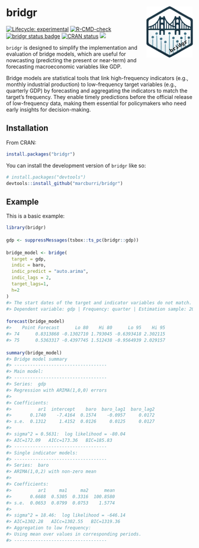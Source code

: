 
<!-- README.md is generated from README.Rmd. Please edit that file -->

# bridgr <a><img src="man/figures/logo.png" align="right" height="138"></a>

<!-- badges: start -->

[![Lifecycle:
experimental](https://img.shields.io/badge/lifecycle-experimental-orange.svg)](https://lifecycle.r-lib.org/articles/stages.html#experimental)
[![R-CMD-check](https://github.com/marcburri/bridgr/actions/workflows/R-CMD-check.yaml/badge.svg)](https://github.com/marcburri/bridgr/actions/workflows/R-CMD-check.yaml)
[![bridgr status
badge](https://marcburri.r-universe.dev/badges/bridgr)](https://marcburri.r-universe.dev/bridgr)
[![CRAN
status](https://www.r-pkg.org/badges/version/bridgr)](https://CRAN.R-project.org/package=bridgr)
[![](https://cranlogs.r-pkg.org/badges/ggplot2)](https://cran.rstudio.com/web/packages/ggplot2/index.html)
<!-- badges: end -->

`bridgr` is designed to simplify the implementation and evaluation of
bridge models, which are useful for nowcasting (predicting the present
or near-term) and forecasting macroeconomic variables like GDP.

Bridge models are statistical tools that link high-frequency indicators
(e.g., monthly industrial production) to low-frequency target variables
(e.g., quarterly GDP) by forecasting and aggregating the indicators to
match the target’s frequency. They enable timely predictions before the
official release of low-frequency data, making them essential for
policymakers who need early insights for decision-making.

## Installation

From CRAN:

``` r
install.packages("bridgr")
```

You can install the development version of `bridgr` like so:

``` r
# install.packages("devtools")
devtools::install_github("marcburri/bridgr")
```

## Example

This is a basic example:

``` r
library(bridgr)

gdp <- suppressMessages(tsbox::ts_pc(bridgr::gdp))

bridge_model <- bridge(
  target = gdp, 
  indic = baro, 
  indic_predict = "auto.arima", 
  indic_lags = 2, 
  target_lags=1, 
  h=2
)
#> The start dates of the target and indicator variables do not match. Aligning them to 2004-04-01
#> Dependent variable: gdp | Frequency: quarter | Estimation sample: 2004-04-01 - 2022-10-01 | Forecast horizon: 2 quarter(s)

forecast(bridge_model)
#>    Point Forecast      Lo 80    Hi 80      Lo 95    Hi 95
#> 74      0.8313868 -0.1302710 1.793045 -0.6393418 2.302115
#> 75      0.5363317 -0.4397745 1.512438 -0.9564939 2.029157

summary(bridge_model)
#> Bridge model summary
#> -----------------------------------
#> Main model:
#> -----------------------------------
#> Series:  gdp 
#> Regression with ARIMA(1,0,0) errors 
#> 
#> Coefficients:
#>          ar1  intercept    baro  baro_lag1  baro_lag2
#>       0.1740    -7.4164  0.1574    -0.0957     0.0172
#> s.e.  0.1312     1.4152  0.0126     0.0125     0.0127
#> 
#> sigma^2 = 0.5631:  log likelihood = -80.04
#> AIC=172.09   AICc=173.36   BIC=185.83
#> -----------------------------------
#> Single indicator models:
#> -----------------------------------
#> Series:  baro 
#> ARIMA(1,0,2) with non-zero mean 
#> 
#> Coefficients:
#>          ar1     ma1     ma2      mean
#>       0.6688  0.5305  0.3316  100.8580
#> s.e.  0.0653  0.0799  0.0753    1.5774
#> 
#> sigma^2 = 18.46:  log likelihood = -646.14
#> AIC=1302.28   AICc=1302.55   BIC=1319.36
#> Aggregation to low frequency:
#> Using mean over values in corresponding periods.
#> -----------------------------------
```
